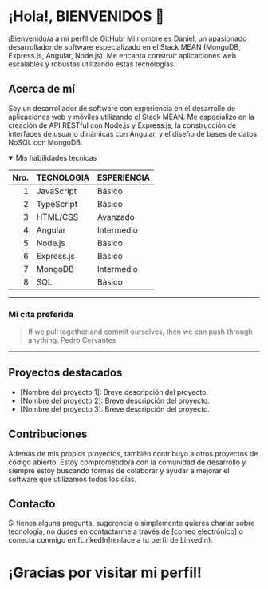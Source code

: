 # ¡Hola!, BIENVENIDOS 👋
¡Bienvenido/a a mi perfil de GitHub! Mi nombre es Daniel, un apasionado desarrollador de software especializado en el Stack MEAN (MongoDB, Express.js, Angular, Node.js). Me encanta construir aplicaciones web escalables y robustas utilizando estas tecnologías.

<!--
<picture>
 <source media="(prefers-color-scheme: dark)" srcset="https://www.lavanguardia.com/files/og_thumbnail/uploads/2017/10/18/5fa3db4507053.jpeg">
 <source media="(prefers-color-scheme: light)" srcset="https://www.hogarmania.com/archivos/202311/razas-de-gatos-blancos-1280x720x80xX.jpg">
 <img alt="YOUR-ALT-TEXT" src="https://www.lavanguardia.com/files/article_gallery_microformat/uploads/2021/12/09/61b225405acd9.jpeg">
</picture>
-->

## Acerca de mí
Soy un desarrollador de software con experiencia en el desarrollo de aplicaciones web y móviles utilizando el Stack MEAN. Me especializo en la creación de API RESTful con Node.js y Express.js, la construcción de interfaces de usuario dinámicas con Angular, y el diseño de bases de datos NoSQL con MongoDB.

<details open>
<summary>Mis habilidades tècnicas</summary>

  | Nro. | TECNOLOGIA        | ESPERIENCIA   |
  |-----:|-------------------|---------------|
  |     1| JavaScript        | Bàsico        |
  |     2| TypeScript        | Bàsico        |
  |     3| HTML/CSS          | Avanzado      |
  |     4| Angular           | Intermedio    |
  |     5| Node.js           | Bàsico        |
  |     6| Express.js        | Bàsico        |
  |     7| MongoDB           | Intermedio    |
  |     8| SQL               | Bàsico        |

</details>

---

### Mi cita preferida
> If we pull together and commit ourselves, then we can push through anything. Pedro Cervantes

---

<!--
Here are some ideas to get you started:
- 🔭 I’m currently working on ...
- 🌱 I’m currently learning ...
- 👯 I’m looking to collaborate on ...
- 🤔 I’m looking for help with ...
- 💬 Ask me about ...
- 📫 How to reach me: ...
- 😄 Pronouns: ...
- ⚡ Fun fact: ...
-->
## Proyectos destacados
- [Nombre del proyecto 1]: Breve descripción del proyecto.
- [Nombre del proyecto 2]: Breve descripción del proyecto.
- [Nombre del proyecto 3]: Breve descripción del proyecto.

## Contribuciones
Además de mis propios proyectos, también contribuyo a otros proyectos de código abierto. Estoy comprometido/a con la comunidad de desarrollo y siempre estoy buscando formas de colaborar y ayudar a mejorar el software que utilizamos todos los días.

## Contacto
Si tienes alguna pregunta, sugerencia o simplemente quieres charlar sobre tecnología, no dudes en contactarme a través de [correo electrónico] o conecta conmigo en [LinkedIn](enlace a tu perfil de LinkedIn).

# ¡Gracias por visitar mi perfil!
